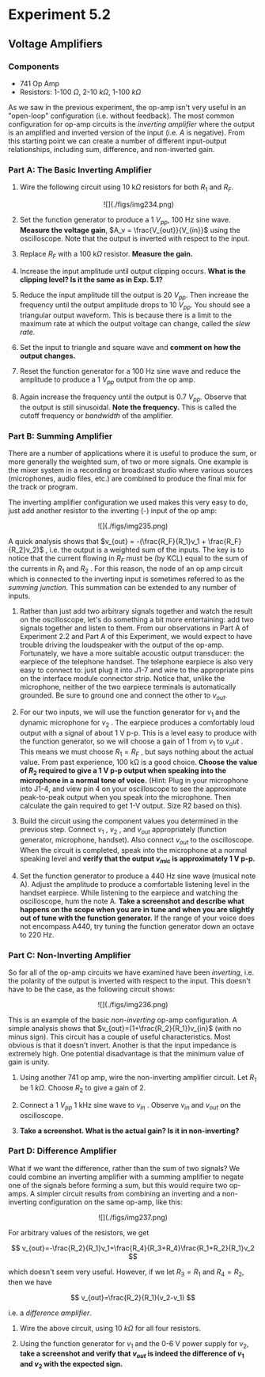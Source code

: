 # Experiment 5.2

## Voltage Amplifiers

### Components

* 741 Op Amp
* Resistors: 1-100 $\Omega$, 2-10 $k\Omega$, 1-100 $k\Omega$

As we saw in the previous experiment, the op-amp isn't very useful in an
"open-loop" configuration (i.e. without feedback). The most common
configuration for op-amp circuits is the *inverting amplifier* where the output
is an amplified and inverted version of the input (i.e.  $A$ is negative). From
this starting point we can create a number of different input-output
relationships, including sum, difference, and non-inverted gain.

### Part A: The Basic Inverting Amplifier

1. Wire the following circuit using 10 k$\Omega$ resistors for both $R_1$ and
   $R_F$.

    <center>
    ![](./figs/img234.png)
    </center>

2. Set the function generator to produce a 1 $V_{pp}$, 100 Hz sine wave.
   **Measure the voltage gain**, $A_v = \frac{V_{out}}{V_{in}}$ using the
   oscilloscope. Note that the output is inverted with respect to the input.

3. Replace $R_F$ with a 100 k$\Omega$ resistor.  **Measure the gain.**

4. Increase the input amplitude until output clipping occurs. **What is the
   clipping level? Is it the same as in Exp. 5.1?**

5. Reduce the input amplitude till the output is 20 $V_{pp}$. Then increase the
   frequency until the output amplitude drops to 10 $V_{pp}$. You should see a
   triangular output waveform. This is because there is a limit to the maximum
   rate at which the output voltage can change, called the *slew rate.*

6. Set the input to triangle and square wave and **comment on how the output
   changes.**

7. Reset the function generator for a 100 Hz sine wave and reduce the amplitude
   to produce a 1 $V_{pp}$ output from the op amp.

8. Again increase the frequency until the output is 0.7 $V_{pp}$. Observe that
   the output is still sinusoidal. **Note the frequency.** This is called the
   cutoff frequency or *bandwidth* of the amplifier.

### Part B: Summing Amplifier

There are a number of applications where it is useful to produce the sum, or
more generally the weighted sum, of two or more signals. One example is the
mixer system in a recording or broadcast studio where various sources
(microphones, audio files, etc.) are combined to produce the final mix for the
track or program.

The inverting amplifier configuration we used makes this very easy to do, just
add another resistor to the inverting (-) input of the op amp:

<center>
![](./figs/img235.png)
</center>

A quick analysis shows that $v_{out} = -(\frac{R_F}{R_1}v_1 +
\frac{R_F}{R_2}v_2)$ , i.e.  the output is a weighted sum of the inputs. The
key is to notice that the current flowing in $R_F$ must be (by KCL) equal to
the sum of the currents in $R_1$ and $R_2$ . For this reason, the node of an op
amp circuit which is connected to the inverting input is sometimes referred to
as the *summing junction*. This summation can be extended to any number of
inputs.

1. Rather than just add two arbitrary signals together and watch the result on
   the oscilloscope, let's do something a bit more entertaining: add two
   signals together and listen to them. From our observations in Part A of
   Experiment 2.2 and Part A of this Experiment, we would expect to have
   trouble driving the loudspeaker with the output of the op-amp.  Fortunately,
   we have a more suitable acoustic output transducer: the earpiece of the
   telephone handset. The telephone earpiece is also very easy to connect to:
   just plug it into J1-7 and wire to the appropriate pins on the interface
   module connector strip. Notice that, unlike the microphone, neither of the
   two earpiece terminals is automatically grounded. Be sure to ground one and
   connect the other to $v_{out}$.

2. For our two inputs, we will use the function generator for $v_1$ and the
   dynamic microphone for $v_2$ . The earpiece produces a comfortably loud
   output with a signal of about 1 V p-p. This is a level easy to produce with
   the function generator, so we will choose a gain of 1 from $v_1$ to $v_out$
   . This means we must choose $R_1=R_F$ , but says nothing about the actual
   value. From past experience, 100 kΩ is a good choice. **Choose the value of
   $R_2$ required to give a 1 V p-p output when speaking into the microphone in
   a normal tone of voice.** (Hint: Plug in your microphone into J1-4, and view
   pin 4 on your oscilloscope to see the approximate peak-to-peak output when
   you speak into the microphone. Then calculate the gain required to get 1-V
   output. Size R2 based on this).

3. Build the circuit using the component values you determined in the previous
   step. Connect $v_1$ , $v_2$ , and $v_{out}$ appropriately (function
   generator, microphone, handset). Also connect $v_{out}$ to the oscilloscope.
   When the circuit is completed, speak into the microphone at a normal
   speaking level and **verify that the output $v_{mic}$ is approximately
   1 V p-p.**

4. Set the function generator to produce a 440 Hz sine wave (musical note A).
   Adjust the amplitude to produce a comfortable listening level in the handset
   earpiece. While listening to the earpiece and watching the oscilloscope, hum
   the note A. **Take a screenshot and describe what happens on the scope when
   you are in tune and when you are slightly out of tune with the function
   generator.** If the range of your voice does not encompass A440, try tuning
   the function generator down an octave to 220 Hz.

### Part C: Non-Inverting Amplifier

So far all of the op-amp circuits we have examined have been *inverting*, i.e.
the polarity of the output is inverted with respect to the input. This doesn't
have to be the case, as the following circuit shows:

<center>
![](./figs/img236.png)
</center>

This is an example of the basic *non-inverting* op-amp configuration. A simple
analysis shows that $v_{out}=(1+\frac{R_2}{R_1})v_{in}$ (with no minus sign).
This circuit has a couple of useful characteristics. Most obvious is that it
doesn't invert. Another is that the input impedance is extremely high. One
potential disadvantage is that the minimum value of gain is unity.

1. Using another 741 op amp, wire the non-inverting amplifier circuit.  Let
   $R_1$ be 1 $k\Omega$. Choose $R_2$ to give a gain of 2.

2. Connect a 1 $V_{pp}$ 1 kHz sine wave to $v_{in}$ . Observe $v_{in}$ and
   $v_{out}$ on the oscilloscope.

3. **Take a screenshot. What is the actual gain? Is it in non-inverting?**

### Part D: Difference Amplifier

What if we want the difference, rather than the sum of two signals? We could
combine an inverting amplifier with a summing amplifier to negate one of the
signals before forming a sum, but this would require two op-amps. A simpler
circuit results from combining an inverting and a non-inverting configuration
on the same op-amp, like this:

<center>
![](./figs/img237.png)
</center>

For arbitrary values of the resistors, we get 

$$
v_{out}=-\frac{R_2}{R_1}v_1+\frac{R_4}{R_3+R_4}\frac{R_1+R_2}{R_1}v_2
$$

which doesn't seem very useful. However, if we let $R_3=R_1$ and $R_4=R_2$,
then we have 

$$
v_{out}=\frac{R_2}{R_1}(v_2-v_1)
$$ 

i.e. a *difference amplifier*.

1. Wire the above circuit, using 10 $k\Omega$ for all four resistors.

2. Using the function generator for $v_1$ and the 0-6 V power supply for $v_2$,
   **take a screenshot and verify that $v_{out}$ is indeed the difference of
   $v_1$ and $v_2$ with the expected sign.**
